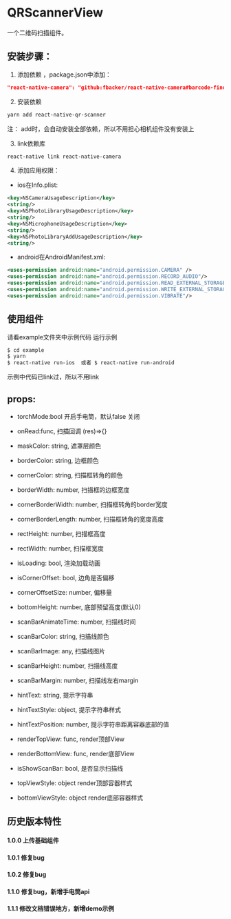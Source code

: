 # QRScannerView
一个二维码扫描组件。

## 安装步骤：

1. 添加依赖 ，package.json中添加：
  ```json
  "react-native-camera": "github:fbacker/react-native-camera#barcode-finder"
  ```

2. 安装依赖
  ```bash
  yarn add react-native-qr-scanner
  ```
  注： add时，会自动安装全部依赖，所以不用担心相机组件没有安装上

3. link依赖库 
  ```bash
  react-native link react-native-camera
  ```

4. 添加应用权限：
- ios在Info.plist:
```xml
<key>NSCameraUsageDescription</key>
<string/>
<key>NSPhotoLibraryUsageDescription</key>
<string/>
<key>NSMicrophoneUsageDescription</key>
<string/>
<key>NSPhotoLibraryAddUsageDescription</key>
<string/>
```
- android在AndroidManifest.xml:
```xml
<uses-permission android:name="android.permission.CAMERA" />
<uses-permission android:name="android.permission.RECORD_AUDIO"/>
<uses-permission android:name="android.permission.READ_EXTERNAL_STORAGE" />
<uses-permission android:name="android.permission.WRITE_EXTERNAL_STORAGE" />
<uses-permission android:name="android.permission.VIBRATE"/>
```

## 使用组件

请看example文件夹中示例代码
运行示例
```bash
$ cd example
$ yarn
$ react-native run-ios  或者 $ react-native run-android  
```
示例中代码已link过，所以不用link

## props:
- torchMode:bool                开启手电筒，默认false 关闭

- onRead:func,                  扫描回调  (res)=>{}

- maskColor: string,            遮罩层颜色

- borderColor: string,          边框颜色

- cornerColor: string,          扫描框转角的颜色

- borderWidth: number,          扫描框的边框宽度

- cornerBorderWidth: number,    扫描框转角的border宽度   

- cornerBorderLength: number,   扫描框转角的宽度高度

- rectHeight: number,           扫描框高度

- rectWidth: number,            扫描框宽度

- isLoading: bool,              渲染加载动画

- isCornerOffset: bool,         边角是否偏移

- cornerOffsetSize: number,     偏移量

- bottomHeight: number,         底部预留高度(默认0)

- scanBarAnimateTime: number,   扫描线时间

- scanBarColor: string,         扫描线颜色

- scanBarImage: any,            扫描线图片

- scanBarHeight: number,        扫描线高度

- scanBarMargin: number,        扫描线左右margin

- hintText: string,             提示字符串

- hintTextStyle: object,        提示字符串样式

- hintTextPosition: number,     提示字符串距离容器底部的值

- renderTopView: func,          render顶部View

- renderBottomView: func,       render底部View

- isShowScanBar: bool,          是否显示扫描线

- topViewStyle: object          render顶部容器样式

- bottomViewStyle: object       render底部容器样式


## 历史版本特性
#### 1.0.0  上传基础组件
#### 1.0.1  修复bug
#### 1.0.2  修复bug
#### 1.1.0  修复bug，新增手电筒api
#### 1.1.1  修改文档错误地方，新增demo示例
